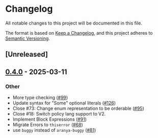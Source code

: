 # Changelog

All notable changes to this project will be documented in this file.

The format is based on [Keep a Changelog](https://keepachangelog.com/en/1.0.0/),
and this project adheres to [Semantic Versioning](https://semver.org/spec/v2.0.0.html).

## [Unreleased]

## [0.4.0](https://github.com/aranya-project/aranya-core/compare/aranya-policy-compiler-v0.3.0...aranya-policy-compiler-v0.4.0) - 2025-03-11

### Other

- More type checking ([#99](https://github.com/aranya-project/aranya-core/pull/99))
- Update syntax for "Some" optional literals ([#126](https://github.com/aranya-project/aranya-core/pull/126))
- Close #73: Change enum representation to be orderable ([#95](https://github.com/aranya-project/aranya-core/pull/95))
- Close #18: Switch policy lang support to V2.
- Implement Block Expressions ([#91](https://github.com/aranya-project/aranya-core/pull/91))
- Migrate Errors to `thiserror` ([#68](https://github.com/aranya-project/aranya-core/pull/68))
- use `buggy` instead of `aranya-buggy` ([#81](https://github.com/aranya-project/aranya-core/pull/81))
